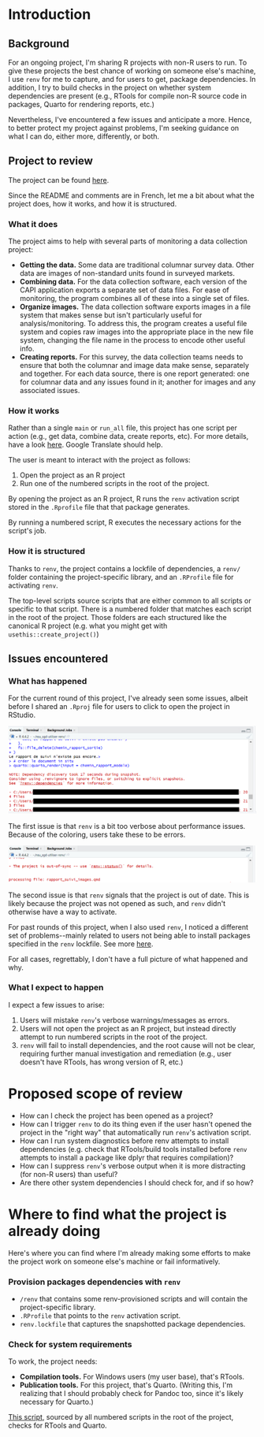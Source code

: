 # Introduction

## Background

For an ongoing project, I'm sharing R projects with non-R users to run. To give these projects the best chance of working on someone else's machine, I use `renv` for me to capture, and for users to get, package dependencies. In addition, I try to build checks in the project on whether system dependencies are present (e.g., RTools for compile non-R source code in packages, Quarto for rendering reports, etc.)

Nevertheless, I've encountered a few issues and anticipate a more. Hence, to better protect my project against problems, I'm seeking guidance on what I can do, either more, differently, or both.

## Project to review

The project can be found [here](https://github.com/ehcvm3/nsu_sgd).

Since the README and comments are in French, let me a bit about what the project does, how it works, and how it is structured.

### What it does

The project aims to help with several parts of monitoring a data collection project:

- **Getting the data.** Some data are traditional columnar survey data. Other data are images of non-standard units found in surveyed markets.
- **Combining data.** For the data collection software, each version of the CAPI application exports a separate set of data files. For ease of monitoring, the program combines all of these into a single set of files.
- **Organize images.** The data collection software exports images in a file system that makes sense but isn't particularly useful for analysis/monitoring. To address this, the program creates a useful file system and copies raw images into the appropriate place in the new file system, changing the file name in the process to encode other useful info.
- **Creating reports.** For this survey, the data collection teams needs to ensure that both the columnar and image data make sense, separately and together. For each data source, there is one report generated: one for columnar data and any issues found in it; another for images and any associated issues.

### How it works

Rather than a single `main` or `run_all` file, this project has one script per action (e.g., get data, combine data, create reports, etc). For more details, have a look [here](https://github.com/ehcvm3/nsu_sgd?tab=readme-ov-file#utilisation-r%C3%A9guli%C3%A8re). Google Translate should help.

The user is meant to interact with the project as follows:

1. Open the project as an R project
1. Run one of the numbered scripts in the root of the project.

By opening the project as an R project, R runs the `renv` activation script stored in the `.Rprofile` file that that package generates.

By running a numbered script, R executes the necessary actions for the script's job.

### How it is structured

Thanks to `renv`, the project contains a lockfile of dependencies, a `renv/` folder containing the project-specific library, and an `.RProfile` file for activating `renv`.

The top-level scripts source scripts that are either common to all scripts or specific to that script. There is a numbered folder that matches each script in the root of the project. Those folders are each structured like the canonical R project (e.g. what you might get with `usethis::create_project()`)

## Issues encountered

### What has happened

For the current round of this project, I've already seen some issues, albeit before I shared an `.Rproj` file for users to click to open the project in RStudio.

![](assets/issue1.png)

The first issue is that `renv` is a bit too verbose about performance issues. Because of the coloring, users take these to be errors.

![](assets/issue2.png)

The second issue is that `renv` signals that the project is out of date. This is likely because the project was not opened as such, and `renv` didn't otherwise have a way to activate.

For past rounds of this project, when I also used `renv`, I noticed a different set of problems--mainly related to users not being able to install packages specified in the `renv` lockfile. See more [here](https://github.com/arthur-shaw/ehcvm2_rejet?tab=readme-ov-file#lancer).

For all cases, regrettably, I don't have a full picture of what happened and why.

### What I expect to happen

I expect a few issues to arise:

1. Users will mistake `renv`'s verbose warnings/messages as errors.
1. Users will not open the project as an R project, but instead directly attempt to run numbered scripts in the root of the project.
1. `renv` will fail to install dependencies, and the root cause will not be clear, requiring further manual investigation and remediation (e.g., user doesn't have RTools, has wrong version of R, etc.)

# Proposed scope of review

- How can I check the project has been opened as a project?
- How can I trigger `renv` to do its thing even if the user hasn't opened the project in the "right way" that automatically run `renv`'s activation script.
- How can I run system diagnostics before renv attempts to install dependencies (e.g. check that RTools/build tools installed before `renv` attempts to install a package like dplyr that requires compilation)?
- How can I suppress `renv`'s verbose output when it is more distracting (for non-R users) than useful?
- Are there other system dependencies I should check for, and if so how?

# Where to find what the project is already doing

Here's where you can find where I'm already making some efforts to make the project work on someone else's machine or fail informatively.

### Provision packages dependencies with `renv`

- `/renv` that contains some renv-provisioned scripts and will contain the project-specific library.
- `.RProfile` that points to the `renv` activation script.
- `renv.lockfile` that captures the snapshotted package dependencies.

### Check for system requirements

To work, the project needs:

- **Compilation tools.** For Windows users (my user base), that's RTools.
- **Publication tools.** For this project, that's Quarto. (Writing this, I'm realizing that I should probably check for Pandoc too, since it's likely necessary for Quarto.)

[This script](https://github.com/ehcvm3/nsu_sgd/blob/main/R/01_confirmer_outils_systeme.R), sourced by all numbered scripts in the root of the project, checks for RTools and Quarto.
